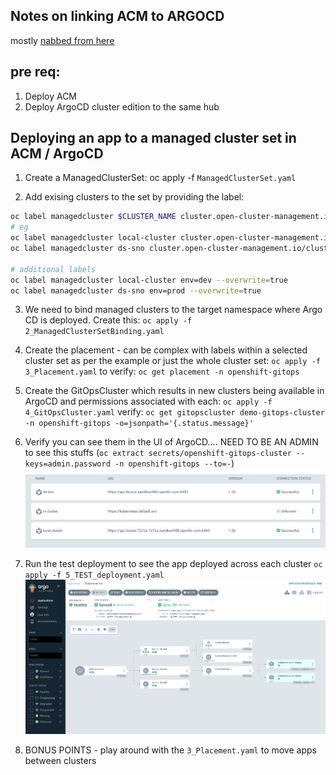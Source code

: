 ## Notes on linking ACM to ARGOCD
mostly [nabbed from here](https://piotrminkowski.com/2022/10/24/gitops-with-advanced-cluster-management-for-kubernetes/)

## pre req:

1. Deploy ACM 
2. Deploy ArgoCD cluster edition to the same hub

## Deploying an app to a managed cluster set in ACM / ArgoCD

1. Create a ManagedClusterSet:
oc apply -f `ManagedClusterSet.yaml`

2. Add exising clusters to the set by providing the label:
```bash
oc label managedcluster $CLUSTER_NAME cluster.open-cluster-management.io/clusterset=$NAME
# eg
oc label managedcluster local-cluster cluster.open-cluster-management.io/clusterset=demo --overwrite=true
oc label managedcluster ds-sno cluster.open-cluster-management.io/clusterset=demo --overwrite=true

# additional labels
oc label managedcluster local-cluster env=dev --overwrite=true
oc label managedcluster ds-sno env=prod --overwrite=true
```

3. We need to bind managed clusters to the target namespace where Argo CD is deployed. Create this:
`oc apply -f 2_ManagedClusterSetBinding.yaml`

4. Create the placement - can be complex with labels within a selected cluster set as per the example or just the whole cluster set:
`oc apply -f 3_Placement.yaml` 
to verify:
`oc get placement -n openshift-gitops`

5. Create the GitOpsCluster which results in new clusters being available in ArgoCD and permissions associated with each:
`oc apply -f 4_GitOpsCluster.yaml` 
verify:
`oc get gitopscluster demo-gitops-cluster -n openshift-gitops -o=jsonpath='{.status.message}'`

6. Verify you can see them in the UI of ArgoCD.... 
NEED TO BE AN ADMIN to see this stuffs (`oc extract secrets/openshift-gitops-cluster --keys=admin.password -n openshift-gitops --to=-`)
![argocd-clusters](argocd-clusters.png)

7. Run the test deployment to see the app deployed across each cluster `oc apply -f 5_TEST_deployment.yaml`
![Alt text](argocd-deployed-app.png)

8. BONUS POINTS - play around with the `3_Placement.yaml` to move apps between clusters 